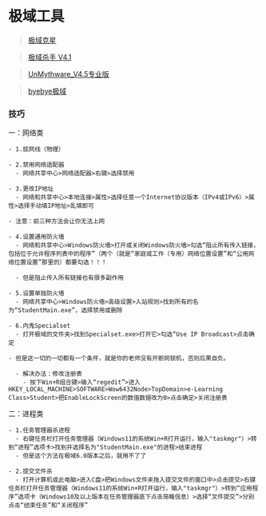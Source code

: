 # 极域工具

> [极域克星](https://pan.bilnn.cn/api/v3/file/sourcejump/Nl2ZGLuW/CgUzKinAxRSTZUjoZcRPacxyMD4k_DPsgp_8TpErLoY*)

> [极域杀手 V4.1](https://pan.bilnn.cn/api/v3/file/sourcejump/1M3XWWIw/Q3m3vxHSDRkstIqPoaUXDC7GYxuHBMlGrGndIEKJdCI*)

> [UnMythware_V4.5专业版](https://pan.bilnn.cn/s/2XBZiM)

>[byebye极域](https://pan.bilnn.cn/api/v3/file/sourcejump/DoKzGEI9/kIPLW6h6dm-eSbiuR_DcFWHQa2ouGjDb_6BLw-6a97I*)

### 技巧
 一：网络类
    
    - 1.拔网线（物理）
    
    - 2.禁用网络适配器
      - 网络共享中心>网络适配器>右键>选择禁用
    
    - 3.更改IP地址
      - 网络和共享中心>本地连接>属性>选择任意一个Internet协议版本（IPv4或IPv6）>属性>选择手动填IP地址>乱填即可
    
    - 注意：前三种方法会让你无法上网
    
    - 4.设置通用防火墙
      - 网络和共享中心>Windows防火墙>打开或关闭Windows防火墙>勾选“阻止所有传入链接，包括位于允许程序列表中的程序”（两个（就是“家庭或工作（专用）网络位置设置”和“公用网络位置设置”那里的）都要勾选！！！
      
      - 但是阻止传入所有链接也有很多副作用
    
    - 5.设置单独防火墙
      - 网络共享中心>Windows防火墙>高级设置>入站规则>找到所有的名为“StudentMain.exe”，选择禁用或删除
    
    - 6.内鬼Specialset
      - 打开极域的文件夹>找到Specialset.exe>打开它>勾选“Use IP Broadcast>点击确定
    
    - 但是这一切的一切都有一个条件，就是你的老师没有开断网锁机，否则后果自负。
      
      - 解决办法：修改注册表
        - 按下Win+R组合键>输入“regedit”>进入HKEY_LOCAL_MACHINE>SOFTWARE>Wow6432Node>TopDomain>e-Learning Class>Student>把EnableLockScreen的数值数据改为0>点击确定>关闭注册表

二：进程类
    
    - 1.任务管理器杀进程
      - 右键任务栏打开任务管理器（Windows11的系统Win+R打开运行，输入"taskmgr"）>转到“进程”选项卡>找到并选择名为"StudentMain.exe"的进程>结束进程
      - 但是这个方法在极域6.0版本之后，就用不了了
    
    - 2.提交文件杀
      - 打开计算机或此电脑>进入C盘>把Windows文件夹拖入提交文件的窗口中>点击提交>右键任务栏打开任务管理器（Windows11的系统Win+R打开运行，输入"taskmgr"）>转到“应用程序”选项卡（Windows10及以上版本在任务管理器底下点击简略信息）>选择“文件提交”>分别点击“结束任务”和“关闭程序”
